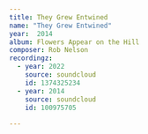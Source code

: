 ```yaml
---
title: They Grew Entwined
name: "They Grew Entwined"
year:  2014
album: Flowers Appear on the Hill
composer: Rob Nelson
recordingz:
  - year: 2022
    source: soundcloud
    id: 1374325234
  - year: 2014
    source: soundcloud
    id: 100975705
 
---
```

